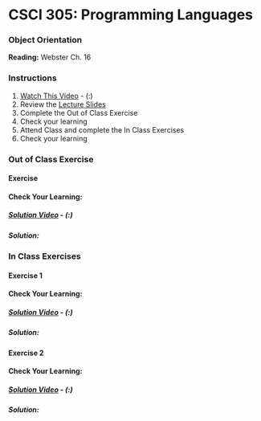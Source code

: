 # CSCI 305: Programming Languages

### Object Orientation

**Reading:** Webster Ch. 16

### Instructions
1. [Watch This Video]() - (:)
2. Review the [Lecture Slides](slides/Lecture29.pdf)
3. Complete the Out of Class Exercise
4. Check your learning
5. Attend Class and complete the In Class Exercises
6. Check your learning

### Out of Class Exercise

#### Exercise

#### Check Your Learning:

##### [Solution Video]() - (:)

##### Solution:

### In Class Exercises

#### Exercise 1

#### Check Your Learning:

##### [Solution Video]() - (:)

##### Solution:

#### Exercise 2

#### Check Your Learning:

##### [Solution Video]() - (:)

##### Solution:
